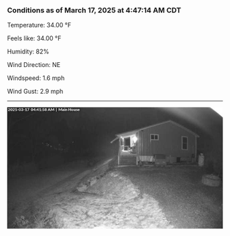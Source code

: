 ### Conditions as of March 17, 2025 at 4:47:14 AM CDT 

Temperature: 34.00 &deg;F

Feels like: 34.00 &deg;F

Humidity: 82%

Wind Direction: NE

Windspeed: 1.6 mph

Wind Gust: 2.9 mph

---

<img src="./images/latest.jpeg"/>

